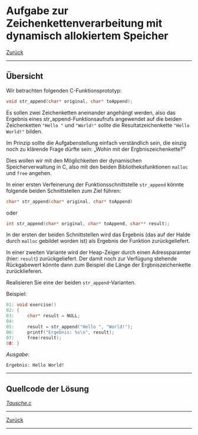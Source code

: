 # Aufgabe zur Zeichenkettenverarbeitung mit dynamisch allokiertem Speicher

[Zurück](./../Exercises.md)

---

## Übersicht

Wir betrachten folgenden C-Funktionsprototyp:


```c
void str_append(char* original, char* toAppend);
```

Es sollen zwei Zeichenketten aneinander angehängt werden,
also das Ergebnis eines str_append-Funktionsaufrufs angewendet auf die beiden 
Zeichenketten `"Hello "` und `"World!"` sollte die Resultatzeichenkette
 `"Hello World!"` bilden.

Im Prinzip sollte die Aufgabenstellung einfach verständlich sein,
die einzig noch zu klärende Frage dürfte sein: &bdquo;Wohin mit der Ergbniszeichenkette?&rdquo;

Dies wollen wir mit den Möglichkeiten der dynamischen Speicherverwaltung in C,
also mit den beiden Bibliotheksfunktionen `malloc` und `free` angehen.

In einer ersten Verfeinerung der Funktionsschnittstelle `str_append`
könnte folgende beiden Schnittstellen zum Ziel führen:


```c
char* str_append(char* original, char* toAppend)
```

oder


```c
int str_append(char* original, char* toAppend, char** result);
```

In der ersten der beiden Schnittstellen wird das Ergebnis
(das auf der Halde durch `malloc` gebildet worden ist)
als Ergebnis der Funktion zurückgeliefert.

In einer zweiten Variante wird der Heap-Zeiger durch einen Adressparamter (hier: `result`)
zurückgeliefert. Der damit noch zur Verfügung stehende Rückgabewert
könnte dann zum Beispiel die Länge der Ergbniszeichenkette zurücklieferen.

Realisieren Sie eine der beiden `str_append`-Varianten.

Beispiel:


```c
01: void exercise()
02: {
03: 	char* result = NULL;
04: 
05: 	result = str_append("Hello ", "World!");
06: 	printf("Ergebnis: %s\n", result);
07: 	free(result);
08: }
```

*Ausgabe*:


```
Ergebnis: Hello World!
```

---

## Quellcode der Lösung

[*Tausche.c*](./ZeichenkettenverarbeitungDynamisch.c)

---

[Zurück](./../Exercises.md)

---
